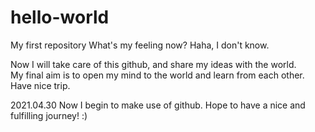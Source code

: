 # hello-world
My first repository
What's my feeling now?
Haha, I don't know.

Now I will take care of this github, and share my ideas with the world.   
My final aim is to open my mind to the world and learn from each other.
Have nice trip.

2021.04.30
Now I begin to make use of github. Hope to have a nice and fulfilling journey! :) 
